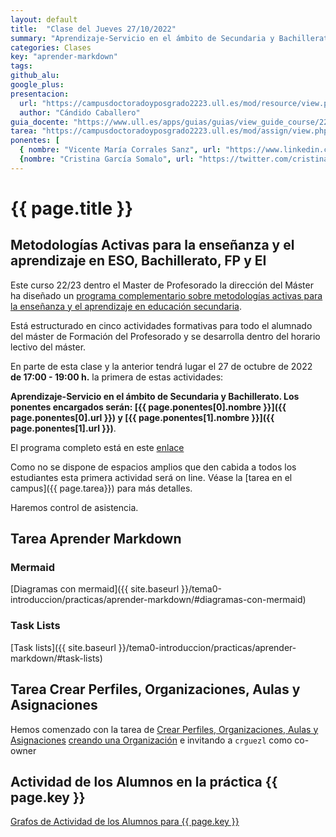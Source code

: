 ```yaml
---
layout: default
title:  "Clase del Jueves 27/10/2022"
summary: "Aprendizaje-Servicio en el ámbito de Secundaria y Bachillerato. Grafos en mermaid. Crear una organización e invitar al profesor"
categories: Clases
key: "aprender-markdown"
tags:  
github_alu: 
google_plus: 
presentacion: 
  url: "https://campusdoctoradoyposgrado2223.ull.es/mod/resource/view.php?id=843"
  author: "Cándido Caballero"
guia_docente: "https://www.ull.es/apps/guias/guias/view_guide_course/2223/125771143"
tarea: "https://campusdoctoradoyposgrado2223.ull.es/mod/assign/view.php?id=29953"
ponentes: [ 
  { nombre: "Vicente María Corrales Sanz", url: "https://www.linkedin.com/in/vicente-maria-corrales-sanz-b0368a159/"}, 
  {nombre: "Cristina García Somalo", url: "https://twitter.com/cristinagsomalo"}]
---
```


# {{ page.title }}

## Metodologías Activas para la enseñanza y el aprendizaje en ESO, Bachillerato, FP y EI

Este curso 22/23 dentro el Master de Profesorado la dirección del Máster ha diseñado un [programa complementario sobre metodologías activas para la enseñanza y el aprendizaje en educación secundaria](https://www.ull.es/portal/agenda/evento/metodologias-activas-para-la-ensenanza-y-el-aprendizaje-en-educacion-secundaria-obligatoria-bachillerato-formacion-profesional-y-ensenanza-de-idiomas/). 

Está estructurado en cinco actividades formativas para todo el alumnado del máster de Formación del Profesorado y se desarrolla dentro del horario lectivo del máster.

En parte de esta clase y la anterior tendrá lugar el 27 de octubre de 2022 **de 17:00 - 19:00 h.** la primera de estas actividades: 

**Aprendizaje-Servicio en el ámbito de Secundaria y Bachillerato.  Los ponentes encargados serán: 
[{{ page.ponentes[0].nombre }}]({{ page.ponentes[0].url }}) y 
[{{ page.ponentes[1].nombre }}]({{ page.ponentes[1].url }})**.  

El programa completo está  en este [enlace](https://sede.fg.ull.es/es/curso/detalle/a22020249/metodologias-activas-para-la-ense-anza-y-el-aprendizaje-en-educacion-secundaria-obligatoria-bachillerato-formacion-profesional-y-ense-anza-de-idiomas)


Como no se dispone de espacios amplios que den cabida a todos los estudiantes esta primera actividad será on line.
Véase la [tarea en el campus]({{ page.tarea}}) para más detalles.
 
Haremos control de asistencia.

## Tarea Aprender Markdown

### Mermaid 

[Diagramas con mermaid]({{ site.baseurl }}/tema0-introduccion/practicas/aprender-markdown/#diagramas-con-mermaid)

### Task Lists

[Task lists]({{ site.baseurl }}/tema0-introduccion/practicas/aprender-markdown/#task-lists)

## Tarea Crear Perfiles, Organizaciones, Aulas y Asignaciones

Hemos comenzado con la tarea de [Crear Perfiles, Organizaciones, Aulas y Asignaciones]({{site.baseurl}}/practicas/creando-un-perfil) [creando una Organización]({{site.baseurl}}/practicas/creando-un-perfil#crea-una-organizaci%C3%B3n-y-un-repo-profile-para-la-misma) e invitando a `crguezl` como co-owner

## Actividad de los Alumnos en la práctica {{ page.key }}


<a href="{{ site.baseurl }}/assets/tareas/aprender-markdown/activity.html" target="_blank">Grafos de Actividad de los Alumnos para {{ page.key }}</a>

